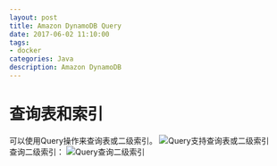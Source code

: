 ```yaml
---
layout: post
title: Amazon DynamoDB Query
date: 2017-06-02 11:10:00
tags:
- docker
categories: Java
description: Amazon DynamoDB
---
```


# 查询表和索引
可以使用Query操作来查询表或二级索引。
![Query支持查询表或二级索引](http://ohaq3i4w3.bkt.clouddn.com/dynamodb-query-001.png)    
查询二级索引：
![Query查询二级索引](http://ohaq3i4w3.bkt.clouddn.com/dynamodb-query-002.png)    

